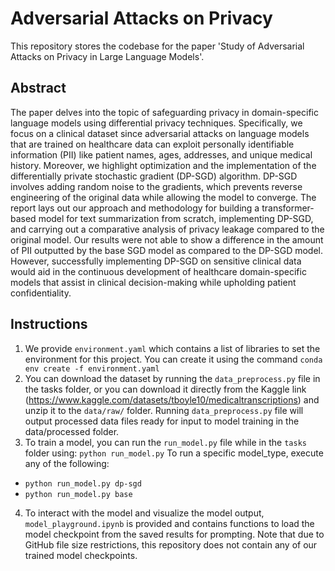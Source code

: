 # Adversarial Attacks on Privacy
This repository stores the codebase for the paper 'Study of Adversarial Attacks on Privacy in Large Language Models'. 

## Abstract
The paper delves into the topic of safeguarding privacy in domain-specific language models using differential privacy techniques. Specifically, we focus on a clinical dataset since adversarial attacks on language models that are trained on healthcare data can exploit personally identifiable information (PII) like patient names, ages, addresses, and unique medical history. Moreover, we highlight optimization and the implementation of the differentially private stochastic gradient (DP-SGD) algorithm. DP-SGD involves adding random noise to the gradients, which prevents reverse engineering of the original data while allowing the model to converge. The report lays out our approach and methodology for building a transformer-based model for text summarization from scratch, implementing DP-SGD, and carrying out a comparative analysis of privacy leakage compared to the original model. Our results were not able to show a difference in the amount of PII outputted by the base SGD model as compared to the DP-SGD model. However, successfully implementing DP-SGD on sensitive clinical data would aid in the continuous development of healthcare domain-specific models that assist in clinical decision-making while upholding patient confidentiality.

## Instructions
1) We provide `environment.yaml` which contains a list of libraries to set the environment for this project. You can create it using the command `conda env create -f environment.yaml`
2) You can download the dataset by running the `data_preprocess.py` file in the tasks folder, or you can download it directly from the Kaggle link (https://www.kaggle.com/datasets/tboyle10/medicaltranscriptions) and unzip it to the `data/raw/` folder. Running `data_preprocess.py` file will output processed data files ready for input to model training in the data/processed folder.
3) To train a model, you can run the `run_model.py` file while in the `tasks` folder using: `python run_model.py`
To run a specific model_type, execute any of the following:
- `python run_model.py dp-sgd`
- `python run_model.py base`
4) To interact with the model and visualize the model output, `model_playground.ipynb` is provided and contains functions to load the model checkpoint from the saved results for prompting. Note that due to GitHub file size restrictions, this repository does not contain any of our trained model checkpoints.
